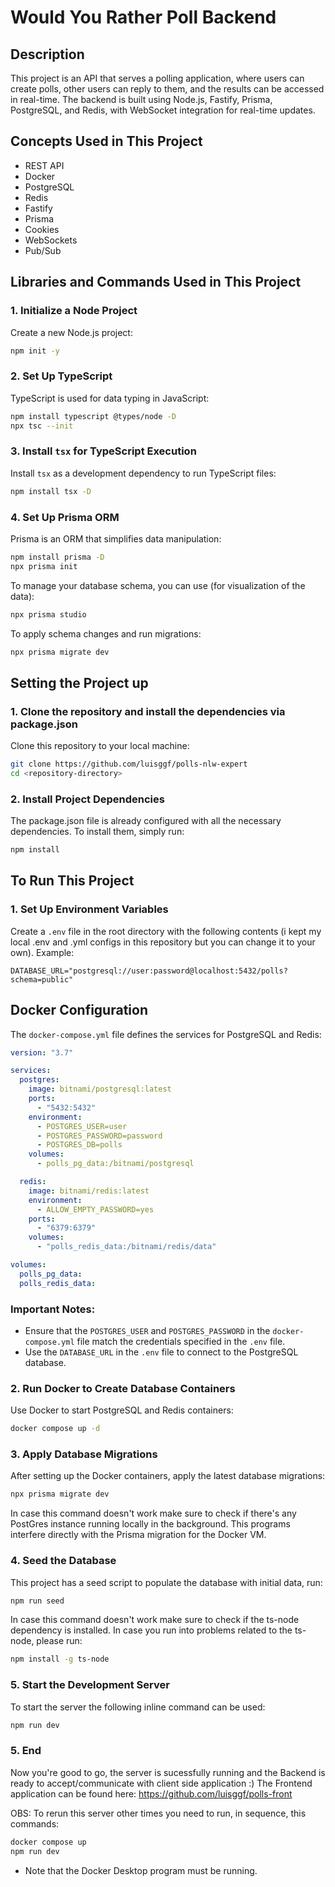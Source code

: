 # Would You Rather Poll Backend

## Description

This project is an API that serves a polling application, where users can create polls, other users can reply to them, and the results can be accessed in real-time. The backend is built using Node.js, Fastify, Prisma, PostgreSQL, and Redis, with WebSocket integration for real-time updates.

## Concepts Used in This Project

- REST API
- Docker
- PostgreSQL
- Redis
- Fastify
- Prisma
- Cookies
- WebSockets
- Pub/Sub

## Libraries and Commands Used in This Project

### 1. Initialize a Node Project

Create a new Node.js project:

```bash
npm init -y
```

### 2. Set Up TypeScript

TypeScript is used for data typing in JavaScript:

```bash
npm install typescript @types/node -D
npx tsc --init
```

### 3. Install `tsx` for TypeScript Execution

Install `tsx` as a development dependency to run TypeScript files:

```bash
npm install tsx -D
```

### 4. Set Up Prisma ORM

Prisma is an ORM that simplifies data manipulation:

```bash
npm install prisma -D
npx prisma init
```

To manage your database schema, you can use (for visualization of the data):

```bash
npx prisma studio
```

To apply schema changes and run migrations:

```bash
npx prisma migrate dev
```

## Setting the Project up

### 1. Clone the repository and install the dependencies via package.json

Clone this repository to your local machine:

```bash
git clone https://github.com/luisggf/polls-nlw-expert
cd <repository-directory>
```

### 2. Install Project Dependencies

The package.json file is already configured with all the necessary dependencies. To install them, simply run:

```bash
npm install
```

## To Run This Project

### 1. Set Up Environment Variables

Create a `.env` file in the root directory with the following contents (i kept my local .env and .yml configs in this repository but you can change it to your own). Example:

```env
DATABASE_URL="postgresql://user:password@localhost:5432/polls?schema=public"
```

## Docker Configuration

The `docker-compose.yml` file defines the services for PostgreSQL and Redis:

```yaml
version: "3.7"

services:
  postgres:
    image: bitnami/postgresql:latest
    ports:
      - "5432:5432"
    environment:
      - POSTGRES_USER=user
      - POSTGRES_PASSWORD=password
      - POSTGRES_DB=polls
    volumes:
      - polls_pg_data:/bitnami/postgresql

  redis:
    image: bitnami/redis:latest
    environment:
      - ALLOW_EMPTY_PASSWORD=yes
    ports:
      - "6379:6379"
    volumes:
      - "polls_redis_data:/bitnami/redis/data"

volumes:
  polls_pg_data:
  polls_redis_data:
```

### Important Notes:

- Ensure that the `POSTGRES_USER` and `POSTGRES_PASSWORD` in the `docker-compose.yml` file match the credentials specified in the `.env` file.
- Use the `DATABASE_URL` in the `.env` file to connect to the PostgreSQL database.

### 2. Run Docker to Create Database Containers

Use Docker to start PostgreSQL and Redis containers:

```bash
docker compose up -d
```

### 3. Apply Database Migrations

After setting up the Docker containers, apply the latest database migrations:

```bash
npx prisma migrate dev
```

In case this command doesn't work make sure to check if there's any PostGres instance running locally in the background. This programs interfere directly with the Prisma migration for the Docker VM.

### 4. Seed the Database

This project has a seed script to populate the database with initial data, run:

```bash
npm run seed
```

In case this command doesn't work make sure to check if the ts-node dependency is installed. In case you run into problems related to the ts-node, please run:

```bash
npm install -g ts-node
```

### 5. Start the Development Server

To start the server the following inline command can be used:

```bash
npm run dev
```

### 5. End

Now you're good to go, the server is sucessfully running and the Backend is ready to accept/communicate with client side application :)
The Frontend application can be found here: https://github.com/luisggf/polls-front

OBS: To rerun this server other times you need to run, in sequence, this commands:

```bash
docker compose up
npm run dev
```

- Note that the Docker Desktop program must be running.
